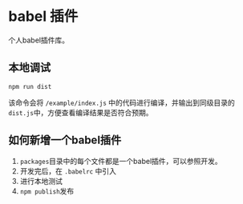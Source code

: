 # babel 插件

个人babel插件库。

## 本地调试

```shell
npm run dist
```
该命令会将 `/example/index.js` 中的代码进行编译，并输出到同级目录的 `dist.js`中，方便查看编译结果是否符合预期。

## 如何新增一个babel插件

1. `packages`目录中的每个文件都是一个babel插件，可以参照开发。
2. 开发完后，在 `.babelrc` 中引入
3. 进行本地测试
4. `npm publish`发布

